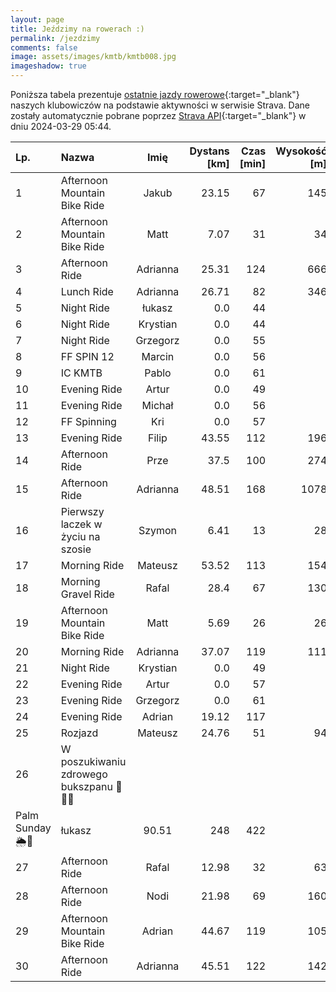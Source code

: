 ```yaml
---
layout: page
title: Jeździmy na rowerach :)
permalink: /jezdzimy
comments: false
image: assets/images/kmtb/kmtb008.jpg
imageshadow: true
---
```


Poniższa tabela prezentuje [ostatnie jazdy rowerowe](https://www.strava.com/clubs/336381){:target="_blank"} naszych klubowiczów na podstawie aktywności w serwisie Strava. Dane zostały automatycznie pobrane poprzez [Strava API](https://developers.strava.com/docs/reference/#api-Clubs-getClubActivitiesById){:target="_blank"} w dniu 2024-03-29 05:44.

Lp. | Nazwa | Imię | Dystans [km] | Czas [min] | Wysokość [m]
:--- | :--- | :---: | ---: | ---: | ---:
1|Afternoon Mountain Bike Ride|Jakub|23.15|67|145
2|Afternoon Mountain Bike Ride|Matt|7.07|31|34
3|Afternoon Ride|Adrianna|25.31|124|666
4|Lunch Ride|Adrianna|26.71|82|346
5|Night Ride|łukasz|0.0|44|
6|Night Ride|Krystian|0.0|44|
7|Night Ride|Grzegorz|0.0|55|
8|FF SPIN 12|Marcin|0.0|56|
9|IC KMTB|Pablo|0.0|61|
10|Evening Ride|Artur|0.0|49|
11|Evening Ride|Michał|0.0|56|
12|FF Spinning|Kri|0.0|57|
13|Evening Ride|Filip|43.55|112|196
14|Afternoon Ride|Prze|37.5|100|274
15|Afternoon Ride|Adrianna|48.51|168|1078
16|Pierwszy laczek w życiu na szosie|Szymon|6.41|13|28
17|Morning Ride|Mateusz|53.52|113|154
18|Morning Gravel Ride|Rafal|28.4|67|130
19|Afternoon Mountain Bike Ride|Matt|5.69|26|26
20|Morning Ride|Adrianna|37.07|119|111
21|Night Ride|Krystian|0.0|49|
22|Evening Ride|Artur|0.0|57|
23|Evening Ride|Grzegorz|0.0|61|
24|Evening Ride|Adrian|19.12|117|
25|Rozjazd|Mateusz|24.76|51|94
26|W poszukiwaniu zdrowego bukszpanu  🌱🍡🍃
Palm Sunday🌦️🥳|łukasz|90.51|248|422
27|Afternoon Ride|Rafal|12.98|32|63
28|Afternoon Ride|Nodi|21.98|69|160
29|Afternoon Mountain Bike Ride|Adrian|44.67|119|105
30|Afternoon Ride|Adrianna|45.51|122|142
